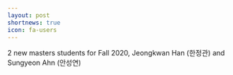 ```yaml
---
layout: post
shortnews: true
icon: fa-users
---
```


2 new masters students for Fall 2020, Jeongkwan Han (한정관) and Sungyeon Ahn (안성연)

